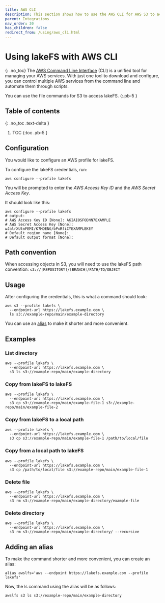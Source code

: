 ```yaml
---
title: AWS CLI
description: This section shows how to use the AWS CLI for AWS S3 to access lakeFS.
parent: Integrations
nav_order: 30
has_children: false
redirect_from: /using/aws_cli.html
---
```


# Using lakeFS with AWS CLI
{: .no_toc}
The [AWS Command Line Interface](https://aws.amazon.com/cli/) (CLI) is a unified tool for managing your AWS services.
With just one tool to download and configure,
you can control multiple AWS services from the command line and automate them through scripts.

You can use the file commands for S3 to access lakeFS.
{:.pb-5 }

## Table of contents
{: .no_toc .text-delta }

1. TOC
{:toc .pb-5 }

## Configuration

You would like to configure an AWS profile for lakeFS.

To configure the lakeFS credentials, run:
```shell
aws configure --profile lakefs
```
You will be prompted to enter the _AWS Access Key ID_ and the _AWS Secret Access Key_.

It should look like this:
```shell
aws configure --profile lakefs
# output:  
# AWS Access Key ID [None]: AKIAIOSFODNN7EXAMPLE    
# AWS Secret Access Key [None]: wJalrXUtnFEMI/K7MDENG/bPxRfiCYEXAMPLEKEY
# Default region name [None]: 
# Default output format [None]:
```


## Path convention

When accessing objects in S3, you will need to use the lakeFS path convention:
    ```s3://[REPOSITORY]/[BRANCH]/PATH/TO/OBJECT```

## Usage

After configuring the credentials, this is what a command should look:
```shell 
aws s3 --profile lakefs \
  --endpoint-url https://lakefs.example.com \
  ls s3://example-repo/main/example-directory
```

You can use an [alias](aws_cli.html#adding-an-alias) to make it shorter and more convenient.

## Examples

### List directory 

```shell 
aws --profile lakefs \
  --endpoint-url https://lakefs.example.com \
  s3 ls s3://example-repo/main/example-directory
```

### Copy from lakeFS to lakeFS

```shell
aws --profile lakefs \
  --endpoint-url https://lakefs.example.com \
  s3 cp s3://example-repo/main/example-file-1 s3://example-repo/main/example-file-2
```

### Copy from lakeFS to a local path

```shell
aws --profile lakefs \
  --endpoint-url https://lakefs.example.com \
  s3 cp s3://example-repo/main/example-file-1 /path/to/local/file
```
### Copy from a local path to lakeFS

```shell
aws --profile lakefs \
  --endpoint-url https://lakefs.example.com \
  s3 cp /path/to/local/file s3://example-repo/main/example-file-1
```
### Delete file 

```shell 
aws --profile lakefs \
  --endpoint-url https://lakefs.example.com \
  s3 rm s3://example-repo/main/example-directory/example-file
```

### Delete directory

```shell 
aws --profile lakefs \
  --endpoint-url https://lakefs.example.com \
  s3 rm s3://example-repo/main/example-directory/ --recursive
```

## Adding an alias

To make the command shorter and more convenient, you can create an alias:

```shell
alias awslfs='aws --endpoint https://lakefs.example.com --profile lakefs'
```

Now, the ls command using the alias will be as follows:
```shell
awslfs s3 ls s3://example-repo/main/example-directory
```

